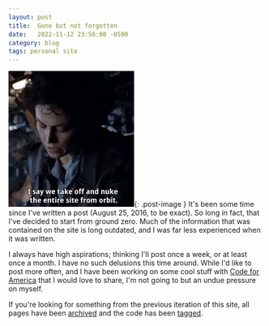 ```yaml
---
layout: post
title:  Gone but not forgotten
date:   2022-11-12 23:56:00 -0500
category: blog
tags: personal site
---
```

![I say we take off and nuke the entire site from orbit.][nuke-site]{: .post-image }
It's been some time since I've written a post (August 25, 2016, to be exact). So
long in fact, that I've decided to start from ground zero. Much of the
information that was contained on the site is long outdated, and I was far less
experienced when it was written.

I always have high aspirations; thinking I'll post once a week, or at least once
a month. I have no such delusions this time around. While I'd like to post more
often, and I have been working on some cool stuff with [Code for America][cfa]
that I would love to share, I'm not going to but an undue pressure on myself.

If you're looking for something from the previous iteration of this site, all
pages have been [archived][archive] and the code has been [tagged].

[nuke-site]: /assets/img/nuke-orbit.gif
[archive]: https://web.archive.org/web/20221112054404/https://www.jamesarmes.com/
[cfa]: https://codeforamerica.org/
[tagged]: https://github.com/jamesiarmes/jamesiarmes.github.io/releases/tag/1.0.0
